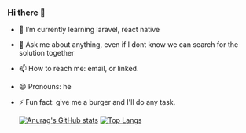 ### Hi there 👋

- 🌱 I’m currently learning laravel, react native
- 💬 Ask me about anything, even if I dont know we can search for the solution together
- 📫 How to reach me: email, or linked.
- 😄 Pronouns: he
- ⚡ Fun fact: give me a burger and I'll do any task.
  
  [![Anurag's GitHub stats](https://github-readme-stats.vercel.app/api?username=ramzirich)](https://github.com/ramzirich/github-readme-stats)
  [![Top Langs](https://github-readme-stats.vercel.app/api/top-langs/?username=ramzirich)](https://github.com/anuraghazra/github-readme-stats)
<!--
**ramzirich/ramzirich** is a ✨ _special_ ✨ repository because its `README.md` (this file) appears on your GitHub profile.

Here are some ideas to get you started:

- 🔭 I’m currently working on ...
- 🌱 I’m currently learning ...
- 👯 I’m looking to collaborate on ...
- 🤔 I’m looking for help with ...
- 💬 Ask me about ...
- 📫 How to reach me: ...
- 😄 Pronouns: ...
- ⚡ Fun fact: ...
-->
